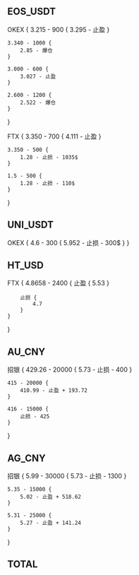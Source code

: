 ## EOS_USDT

OKEX {
    3.215 - 900 { 
        3.295 - 止盈
    }

    3.340 - 1000 {
        2.85 - 爆仓
    }

    3.000 - 600 {
        3.027 - 止盈
    }

    2.600 - 1200 {
        2.522 - 爆仓
    }
}

FTX {
    3.350 - 700 {
        4.111 - 止盈
    }

    3.350 - 500 {
        1.28 - 止损 - 1035$
    }

    1.5 - 500 {
        1.28 - 止损 - 110$
    }
}

## UNI_USDT

OKEX {
    4.6 - 300 {
        5.952 - 止损 - 300$
    }
}

## HT_USD

FTX {
    4.8658 - 2400 {
        止盈 {
            5.53
        }

        止损 {
            4.7
        }
    }
}

## AU_CNY

招银 {
    429.26 - 20000 {
        5.73 - 止损 - 400
    }

    415 - 20000 {
        410.99 - 止盈 + 193.72
    }

    416 - 15000 {
        止损 - 425
    }
}

## AG_CNY

招银 {
    5.99 - 30000 {
        5.73 - 止损 - 1300
    }

    5.35 - 15000 {
        5.02 - 止盈 + 518.62
    }

    5.31 - 25000 {
        5.27 - 止盈 + 141.24
    }
}

## TOTAL


